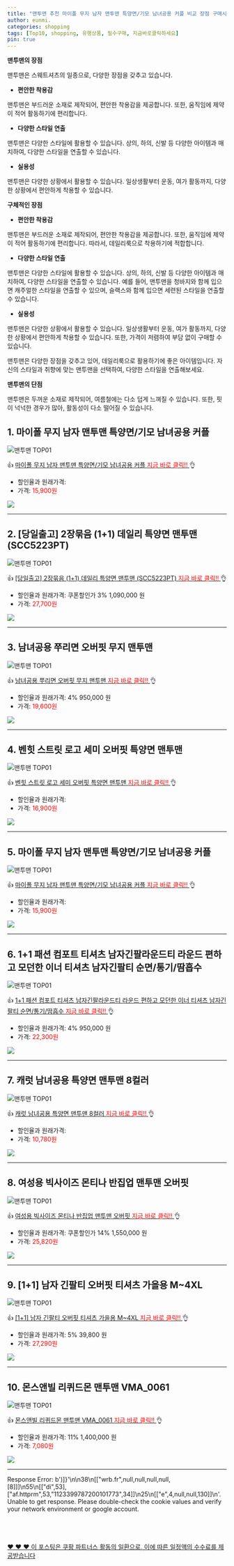 ```yaml
---
title: "맨투맨 추천 마이폴 무지 남자 맨투맨 특양면/기모 남녀공용 커플 비교 장점 구매시 주의사항"
author: eunmi.
categories: shopping
tags: [Top10, shopping, 유행상품, 필수구매, 지금바로클릭하세요]
pin: true
---
```

**맨투맨의 장점**

맨투맨은 스웨트셔츠의 일종으로, 다양한 장점을 갖추고 있습니다.

* **편안한 착용감**

맨투맨은 부드러운 소재로 제작되어, 편안한 착용감을 제공합니다. 또한, 움직임에 제약이 적어 활동하기에 편리합니다.

* **다양한 스타일 연출**

맨투맨은 다양한 스타일에 활용할 수 있습니다. 상의, 하의, 신발 등 다양한 아이템과 매치하여, 다양한 스타일을 연출할 수 있습니다.

* **실용성**

맨투맨은 다양한 상황에서 활용할 수 있습니다. 일상생활부터 운동, 여가 활동까지, 다양한 상황에서 편안하게 착용할 수 있습니다.

**구체적인 장점**

* **편안한 착용감**

맨투맨은 부드러운 소재로 제작되어, 편안한 착용감을 제공합니다. 또한, 움직임에 제약이 적어 활동하기에 편리합니다. 따라서, 데일리룩으로 착용하기에 적합합니다.

* **다양한 스타일 연출**

맨투맨은 다양한 스타일에 활용할 수 있습니다. 상의, 하의, 신발 등 다양한 아이템과 매치하여, 다양한 스타일을 연출할 수 있습니다. 예를 들어, 맨투맨을 청바지와 함께 입으면 캐주얼한 스타일을 연출할 수 있으며, 슬랙스와 함께 입으면 세련된 스타일을 연출할 수 있습니다.

* **실용성**

맨투맨은 다양한 상황에서 활용할 수 있습니다. 일상생활부터 운동, 여가 활동까지, 다양한 상황에서 편안하게 착용할 수 있습니다. 또한, 가격이 저렴하여 부담 없이 구매할 수 있습니다.

맨투맨은 다양한 장점을 갖추고 있어, 데일리룩으로 활용하기에 좋은 아이템입니다. 자신의 스타일과 취향에 맞는 맨투맨을 선택하여, 다양한 스타일을 연출해보세요.

**맨투맨의 단점**

맨투맨은 두꺼운 소재로 제작되어, 여름철에는 다소 덥게 느껴질 수 있습니다. 또한, 핏이 넉넉한 경우가 많아, 활동성이 다소 떨어질 수 있습니다.

   

## 1. 마이폴 무지 남자 맨투맨 특양면/기모 남녀공용 커플

![맨투맨 TOP01](https://thumbnail10.coupangcdn.com/thumbnails/remote/230x230ex/image/vendor_inventory/e841/fe7460bef4c137b2a0ce14579702eb0f20f962935b9ba0bf3060d729da19.jpg)


👍 [마이폴 무지 남자 맨투맨 특양면/기모 남녀공용 커플 <font color=red> 지금 바로 클릭!! </font> ](https://link.coupang.com/re/AFFSDP?lptag=AF3617701&subid=GithubCoopas&pageKey=6760935622&traceid=V0-153&itemId=15844631541&vendorItemId=83055595095) 👌 


- 할인율과 원래가격: 
- 가격: <span style='color:red'>15,900원</span>

[![](/discount_price.png)](https://link.coupang.com/re/AFFSDP?lptag=AF3617701&subid=GithubCoopas&pageKey=6760935622&traceid=V0-153&itemId=15844631541&vendorItemId=83055595095)

---


   

## 2. [당일출고] 2장묶음 (1+1) 데일리 특양면 맨투맨 (SCC5223PT)

![맨투맨 TOP01](https://thumbnail6.coupangcdn.com/thumbnails/remote/230x230ex/image/vendor_inventory/3ee0/503d6b99235962bd26f8d6a175dd72b74ec94bcac5a51dd6e2c9c3f6473f.jpg)


👍 [[당일출고] 2장묶음 (1+1) 데일리 특양면 맨투맨 (SCC5223PT) <font color=red> 지금 바로 클릭!! </font> ](https://link.coupang.com/re/AFFSDP?lptag=AF3617701&subid=GithubCoopas&pageKey=6047099050&traceid=V0-153&itemId=11072516106&vendorItemId=78351988885) 👌 


- 할인율과 원래가격: 쿠폰할인가 3%  1,090,000   원
- 가격: <span style='color:red'>27,700원</span>

[![](/discount_price.png)](https://link.coupang.com/re/AFFSDP?lptag=AF3617701&subid=GithubCoopas&pageKey=6047099050&traceid=V0-153&itemId=11072516106&vendorItemId=78351988885)

---


   

## 3. 남녀공용 쭈리면 오버핏 무지 맨투맨

![맨투맨 TOP01](https://thumbnail8.coupangcdn.com/thumbnails/remote/230x230ex/image/vendor_inventory/9860/cc5339283b274dd1b84efbab7af0cdea09353641f12c5efbc1c7f39f77fb.jpg)


👍 [남녀공용 쭈리면 오버핏 무지 맨투맨 <font color=red> 지금 바로 클릭!! </font> ](https://link.coupang.com/re/AFFSDP?lptag=AF3617701&subid=GithubCoopas&pageKey=6300302207&traceid=V0-153&itemId=13089697366&vendorItemId=82913443540) 👌 


- 할인율과 원래가격: 4%  950,000   원
- 가격: <span style='color:red'>19,600원</span>

[![](/discount_price.png)](https://link.coupang.com/re/AFFSDP?lptag=AF3617701&subid=GithubCoopas&pageKey=6300302207&traceid=V0-153&itemId=13089697366&vendorItemId=82913443540)

---


   

## 4. 벤힛 스트릿 로고 세미 오버핏 특양면 맨투맨

![맨투맨 TOP01](https://thumbnail8.coupangcdn.com/thumbnails/remote/230x230ex/image/retail/images/2951854267809173-0568d0be-49da-41e2-bda6-80d401a432b9.jpg)


👍 [벤힛 스트릿 로고 세미 오버핏 특양면 맨투맨 <font color=red> 지금 바로 클릭!! </font> ](https://link.coupang.com/re/AFFSDP?lptag=AF3617701&subid=GithubCoopas&pageKey=1504180262&traceid=V0-153&itemId=2582927015&vendorItemId=70575154432) 👌 


- 할인율과 원래가격: 
- 가격: <span style='color:red'>16,900원</span>

[![](/discount_price.png)](https://link.coupang.com/re/AFFSDP?lptag=AF3617701&subid=GithubCoopas&pageKey=1504180262&traceid=V0-153&itemId=2582927015&vendorItemId=70575154432)

---


   

## 5. 마이폴 무지 남자 맨투맨 특양면/기모 남녀공용 커플

![맨투맨 TOP01](https://thumbnail6.coupangcdn.com/thumbnails/remote/230x230ex/image/vendor_inventory/82b5/cf40e4c5ecc844eec40db813679c88d4793ba0e89202b250d77cc60279b3.jpg)


👍 [마이폴 무지 남자 맨투맨 특양면/기모 남녀공용 커플 <font color=red> 지금 바로 클릭!! </font> ](https://link.coupang.com/re/AFFSDP?lptag=AF3617701&subid=GithubCoopas&pageKey=6760935622&traceid=V0-153&itemId=15844631533&vendorItemId=83055595050) 👌 


- 할인율과 원래가격: 
- 가격: <span style='color:red'>15,900원</span>

[![](/discount_price.png)](https://link.coupang.com/re/AFFSDP?lptag=AF3617701&subid=GithubCoopas&pageKey=6760935622&traceid=V0-153&itemId=15844631533&vendorItemId=83055595050)

---


   

## 6. 1+1 패션 컴포트 티셔츠 남자긴팔라운드티 라운드 편하고 모던한 이너 티셔츠 남자긴팔티 순면/통기/땀흡수

![맨투맨 TOP01](https://thumbnail10.coupangcdn.com/thumbnails/remote/230x230ex/image/vendor_inventory/8aac/626289b578b4da7fd7e781f417a6d61107e040cab4d764d504c33815dbf7.png)


👍 [1+1 패션 컴포트 티셔츠 남자긴팔라운드티 라운드 편하고 모던한 이너 티셔츠 남자긴팔티 순면/통기/땀흡수 <font color=red> 지금 바로 클릭!! </font> ](https://link.coupang.com/re/AFFSDP?lptag=AF3617701&subid=GithubCoopas&pageKey=7646396381&traceid=V0-153&itemId=20332433219&vendorItemId=87417495352) 👌 


- 할인율과 원래가격: 4%  950,000   원
- 가격: <span style='color:red'>22,300원</span>

[![](/discount_price.png)](https://link.coupang.com/re/AFFSDP?lptag=AF3617701&subid=GithubCoopas&pageKey=7646396381&traceid=V0-153&itemId=20332433219&vendorItemId=87417495352)

---


   

## 7. 캐럿 남녀공용 특양면 맨투맨 8컬러

![맨투맨 TOP01](https://thumbnail9.coupangcdn.com/thumbnails/remote/230x230ex/image/retail/images/2526924265841912-8f3758b2-d0e9-4916-9da2-f82ea2edfa3b.jpg)


👍 [캐럿 남녀공용 특양면 맨투맨 8컬러 <font color=red> 지금 바로 클릭!! </font> ](https://link.coupang.com/re/AFFSDP?lptag=AF3617701&subid=GithubCoopas&pageKey=2198229172&traceid=V0-153&itemId=3739822187&vendorItemId=71724987748) 👌 


- 할인율과 원래가격: 
- 가격: <span style='color:red'>10,780원</span>

[![](/discount_price.png)](https://link.coupang.com/re/AFFSDP?lptag=AF3617701&subid=GithubCoopas&pageKey=2198229172&traceid=V0-153&itemId=3739822187&vendorItemId=71724987748)

---


   

## 8. 여성용 빅사이즈 몬티나 반집업 맨투맨 오버핏

![맨투맨 TOP01](https://thumbnail7.coupangcdn.com/thumbnails/remote/230x230ex/image/vendor_inventory/0af6/5e86c34c95407e55878c87e5c1ed36d6cc41eadf50db4a6d160de14f01e7.jpg)


👍 [여성용 빅사이즈 몬티나 반집업 맨투맨 오버핏 <font color=red> 지금 바로 클릭!! </font> ](https://link.coupang.com/re/AFFSDP?lptag=AF3617701&subid=GithubCoopas&pageKey=7228016361&traceid=V0-153&itemId=18333573415&vendorItemId=85478055111) 👌 


- 할인율과 원래가격: 쿠폰할인가 14%  1,550,000   원
- 가격: <span style='color:red'>25,820원</span>

[![](/discount_price.png)](https://link.coupang.com/re/AFFSDP?lptag=AF3617701&subid=GithubCoopas&pageKey=7228016361&traceid=V0-153&itemId=18333573415&vendorItemId=85478055111)

---


   

## 9. [1+1] 남자 긴팔티 오버핏 티셔츠 가을용 M~4XL

![맨투맨 TOP01](https://thumbnail6.coupangcdn.com/thumbnails/remote/230x230ex/image/vendor_inventory/8d32/42a2b5e9e0d518f2bae4dfba38e29c898337669a955366683efed4c213ff.png)


👍 [[1+1] 남자 긴팔티 오버핏 티셔츠 가을용 M~4XL <font color=red> 지금 바로 클릭!! </font> ](https://link.coupang.com/re/AFFSDP?lptag=AF3617701&subid=GithubCoopas&pageKey=7646489385&traceid=V0-153&itemId=20333060269&vendorItemId=87418111502) 👌 


- 할인율과 원래가격: 5%  39,800   원
- 가격: <span style='color:red'>27,290원</span>

[![](/discount_price.png)](https://link.coupang.com/re/AFFSDP?lptag=AF3617701&subid=GithubCoopas&pageKey=7646489385&traceid=V0-153&itemId=20333060269&vendorItemId=87418111502)

---


   

## 10. 몬스앤빌 리퀴드몬 맨투맨 VMA_0061

![맨투맨 TOP01](https://thumbnail7.coupangcdn.com/thumbnails/remote/230x230ex/image/rs_quotation_api/5vgdvko1/5b5d459162934b4c9200f08b867e0d60.jpg)


👍 [몬스앤빌 리퀴드몬 맨투맨 VMA_0061 <font color=red> 지금 바로 클릭!! </font> ](https://link.coupang.com/re/AFFSDP?lptag=AF3617701&subid=GithubCoopas&pageKey=6286999733&traceid=V0-153&itemId=12933984997&vendorItemId=80198413394) 👌 


- 할인율과 원래가격: 11%  1,400,000   원
- 가격: <span style='color:red'>7,080원</span>

[![](/discount_price.png)](https://link.coupang.com/re/AFFSDP?lptag=AF3617701&subid=GithubCoopas&pageKey=6286999733&traceid=V0-153&itemId=12933984997&vendorItemId=80198413394)

---
Response Error: b')]}\'\n\n38\n[["wrb.fr",null,null,null,null,[8]]]\n55\n[["di",53],["af.httprm",53,"1123399787200101773",34]]\n25\n[["e",4,null,null,130]]\n'. 
Unable to get response.
Please double-check the cookie values and verify your network environment or google account.<br><br><br><br><br> [ ❤ ❤ ❤ 이 포스팅은 쿠팡 파트너스 활동의 일환으로, 이에 따른 일정액의 수수료를 제공받습니다](https://link.coupang.com/a/bcEFyh)